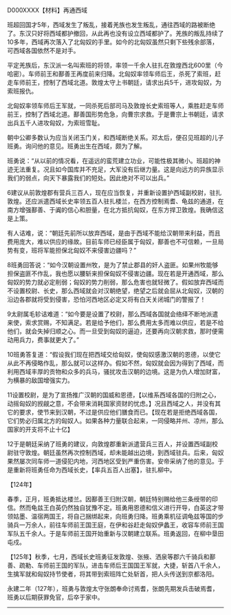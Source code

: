 D000XXXX【材料】再通西域



班超回国才5年，西域发生了叛乱，接着羌族也发生叛乱，通往西域的路被断绝了。东汉只好将西域都护撤回，从此再也没有设立西域都护了。羌族的叛乱持续了10多年，西域再次落入了北匈奴的手里。如今的北匈奴虽然只剩下些残余部落，可西域各国依然不是对手。

平定羌族后，东汉派一名叫索班的将领，率领一千余人驻扎在敦煌西北600里（今哈密）。车师前王和鄯善王再度前来归降。北匈奴率领车师后王，杀死了索班，赶走车师前王，控制了西域北道。敦煌太守上书朝廷，请求出兵5千，进攻匈奴，为索班报仇。





北匈奴率领车师后王军就，一同杀死后部司马及敦煌长史索班等人，乘胜赶走车师前王，控制了西域北道。鄯善国形势危急，向曹宗求救。于是曹宗上书朝廷，请求出兵五千人进攻匈奴，为索班雪耻。

朝中公卿多数认为应当关闭玉门关，和西域断绝关系。邓太后，便召见班超的儿子班勇。询问他的意见。班勇出生在西域，颇为了解。

班勇说：“从以前的情况看，在遥远的蛮荒建立功业，可能性极其微小。班超的神迹无法重复。况且如今国库并不充足，大军没有后继力量。这是向远方的异族显示我们的弱点，向天下暴露我们的短处。因此绝对不可以出兵。”

6建议从前敦煌郡有营兵三百人，现在应当恢复，并重新设置护西域副校尉，驻扎敦煌。还应派遣西域长史率领五百人驻扎楼兰，在西方控制焉耆、龟兹的通道，在南方增强鄯善、于阗的信心和胆量，在北方抵抗匈奴，在东方捍卫敦煌。我确信这是上策。

有人诘难，说：“朝廷先前所以放弃西域，是由于西域不能给汉朝带来利益，而且费用庞大，难以供应的缘故。目前车师已经臣属于匈奴，鄯善也不可信赖，一旦局势有变，班将军能担保北匈奴不来侵害边疆吗？”

8班勇回答说：“如今汉朝设置州牧，是为了禁止郡县的奸人盗匪。如果州牧能够担保盗匪不作乱，我也愿以腰斩来担保匈奴不侵害边疆。现在若是开通西域，那么匈奴的势力就必定削弱；匈奴的势力削弱，那么危害也就轻微了。假如放弃西域而不设置校尉、长史，那么西域就会对汉朝绝望，绝望之后就会屈从北匈奴，汉朝的沿边各郡就将受到侵害，恐怕河西地区必定又将有白天关闭城门的警报了！

9太尉属毛轸诘难道：“如今要是设置了校尉，那么西域各国就会络绎不断地派遣来使，索求赏赐，不知满足。若是给予他们，那么费用太多而难以供应，若是不给他们，就会失掉归顺之心。而一旦受到匈奴的逼迫，还要再向汉朝求救，那时便需动用兵力，费事就更大了。”

10班勇答复道：“假设我们现在把西域交给匈奴，使匈奴感激汉朝的恩德，以使它从此不再侵略作乱，那么就可以这样办。假如不然，匈奴就会因为得到了西域，而利用西域丰厚的贡物和众多的兵马，骚扰攻击汉朝的边境。这是为仇人增加财富，为横暴的敌国增强实力。

11设置校尉，是为了宣扬推广汉朝的国威和恩德，【以维系西域各国的归附之心，动摇匈奴的觊觎之意，不会带来消耗国家资财的忧虑。】况且西域之人，并没有其它的要求，使节来到汉朝，不过是供应他们膳食而已。【现在若是拒绝西域各国，它们势必归属北方的匈奴人。如果各种力量联合起来，一同侵略并州、凉州，那么国家的开支将不止十亿】

12于是朝廷采纳了班勇的建议，向敦煌郡重新派遣营兵三百人，并设置西域副校尉驻守敦煌。朝廷虽然再次控制西域，却未能越出边境，到西域驻兵。后来，匈奴果然屡次同车师一道侵犯内地，河西地区受到严重伤害。安帝采纳了他的意见。于是重新将班勇任命为西域长史，【率兵五百人出塞】，驻扎柳中。

【124年】

春季，正月，班勇抵达楼兰。因鄯善王归附汉朝，朝廷特别赐给他三条绶带的印信。然而龟兹王白英仍然独自犹豫不定。班勇用恩德和信义进行开导，白英这才带领姑墨、温宿两国王，将自己捆绑起来，向班勇归降。班勇乘机征调龟兹等国的步骑兵一万余人，前往车师前王国王庭，在伊和谷赶走匈奴伊蠡王，收容车师前王国军队五千余人。于是车师前王国开始重新与汉朝建立联系。班勇返回，在柳中垦田屯戍。

【125年】秋季，七月，西域长史班勇征发敦煌、张掖、洒泉等郡六千骑兵和鄯善、疏勒、车师前王国的军队，进击车师后王国国王军就，大捷，斩首八千余人，生擒军就和匈奴持节使者，将其带到索班阵亡处斩首，把人头传送到京都洛阳。

永建二年（127年），班勇与敦煌太守张朗奉命讨焉耆，张朗先期发兵击破焉耆，班勇以后期获罪免官，后卒于家中。



----



